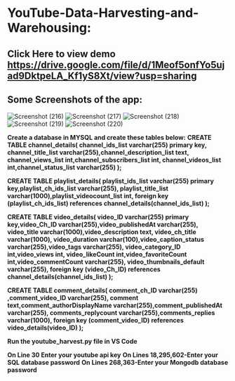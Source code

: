 # YouTube-Data-Harvesting-and-Warehousing:
## Click Here to view demo https://drive.google.com/file/d/1Meof5onfYo5ujad9DktpeLA_Kf1yS8Xt/view?usp=sharing

## Some Screenshots of the app:
![Screenshot (216)](https://github.com/Kav1n-Lal/YouTube-Data-Harvesting-and-Warehousing-/assets/116146011/4fef54b1-de43-4f0a-90c7-fff0c882a4ab)
![Screenshot (217)](https://github.com/Kav1n-Lal/YouTube-Data-Harvesting-and-Warehousing-/assets/116146011/814e1e69-74b8-497e-ae55-430ce6f004f9)
![Screenshot (218)](https://github.com/Kav1n-Lal/YouTube-Data-Harvesting-and-Warehousing-/assets/116146011/098111f9-c863-446c-859f-6642c1627f04)
![Screenshot (219)](https://github.com/Kav1n-Lal/YouTube-Data-Harvesting-and-Warehousing-/assets/116146011/7ae0d7fb-928c-4861-bef7-bb6368f69793)
![Screenshot (220)](https://github.com/Kav1n-Lal/YouTube-Data-Harvesting-and-Warehousing-/assets/116146011/a393021b-53d1-4a93-b3af-dcad8a5a335a)

**Create a database in MYSQL and create these tables below:**
**CREATE TABLE channel_details(
channel_ids_list varchar(255) primary key,
channel_title_list varchar(255),channel_description_list text,
channel_views_list int,channel_subscribers_list int,
    channel_videos_list int,channel_status_list varchar(255)
    );**

**CREATE TABLE playlist_details(
playlist_ids_list varchar(255) primary key,playlist_ch_ids_list varchar(255),
playlist_title_list varchar(1000),playlist_videocount_list int,
foreign key (playlist_ch_ids_list) references channel_details(channel_ids_list)
);**

**CREATE TABLE video_details(
video_ID varchar(255) primary key,video_Ch_ID varchar(255),video_publishedAt varchar(255),
video_title varchar(1000),video_description text,
video_ch_title varchar(1000),
 video_duration varchar(100),video_caption_status varchar(255),video_tags varchar(255),
 video_category_ID int,video_views int,
 video_likeCount int,video_favoriteCount int,video_commentCount varchar(255),
 video_thumbnails_default varchar(255),
foreign key (video_Ch_ID) references channel_details(channel_ids_list)
);**

**CREATE TABLE comment_details(
comment_ch_ID varchar(255) ,comment_video_ID varchar(255),
comment text,comment_authorDisplayName varchar(255),comment_publishedAt varchar(255),
comments_replycount varchar(255),comments_replies varchar(1000),
foreign key (comment_video_ID) references video_details(video_ID)
);**

**Run the youtube_harvest.py file in VS Code**

**On Line 30 Enter your youtube api key**
**On Lines 18,295,602-Enter your SQL database password**
**On Lines 268,363-Enter your Mongodb database password**
